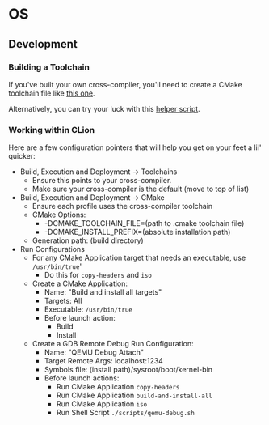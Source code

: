 # OS

## Development

### Building a Toolchain

If you've built your own cross-compiler, you'll need to create
 a CMake toolchain file like [this one](./toolchain/toolchain.cmake).

Alternatively, you can try your luck with this [helper script](./toolchain/main.sh).
 
### Working within CLion

Here are a few configuration pointers that will help you get
 on your feet a lil' quicker:

* Build, Execution and Deployment -> Toolchains
  * Ensure this points to your cross-compiler.
  * Make sure your cross-compiler is the default (move to top of list)
* Build, Execution and Deployment -> CMake
  * Ensure each profile uses the cross-compiler toolchain
  * CMake Options:
    * -DCMAKE_TOOLCHAIN_FILE=(path to .cmake toolchain file) 
    * -DCMAKE_INSTALL_PREFIX=(absolute installation path)
  * Generation path: (build directory)
* Run Configurations
  * For any CMake Application target that needs an executable, use `/usr/bin/true`'
    * Do this for `copy-headers` and `iso`
  * Create a CMake Application:
    * Name: "Build and install all targets"
    * Targets: All
    * Executable: `/usr/bin/true`
    * Before launch action:
      * Build
      * Install
  * Create a GDB Remote Debug Run Configuration:
    * Name: "QEMU Debug Attach"
    * Target Remote Args: localhost:1234
    * Symbols file: (install path)/sysroot/boot/kernel-bin
    * Before launch actions:
      * Run CMake Application `copy-headers`
      * Run CMake Application `build-and-install-all`
      * Run CMake Application `iso`
      * Run Shell Script `./scripts/qemu-debug.sh`
